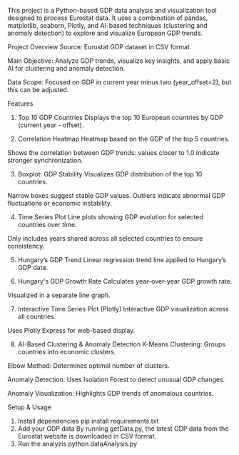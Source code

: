 This project is a Python-based GDP data analysis and visualization tool designed to process Eurostat data. It uses a combination of pandas, matplotlib, seaborn, Plotly, and AI-based techniques (clustering and anomaly detection) to explore and visualize European GDP trends.

Project Overview
Source: Eurostat GDP dataset in CSV format.

Main Objective: Analyze GDP trends, visualize key insights, and apply basic AI for clustering and anomaly detection.

Data Scope: Focused on GDP in current year minus two (year_offset=2), but this can be adjusted.

Features
1. Top 10 GDP Countries
Displays the top 10 European countries by GDP (current year - offset).

2. Correlation Heatmap
Heatmap based on the GDP of the top 5 countries.

Shows the correlation between GDP trends: values closer to 1.0 indicate stronger synchronization.

3. Boxplot: GDP Stability
Visualizes GDP distribution of the top 10 countries.

Narrow boxes suggest stable GDP values.
Outliers indicate abnormal GDP fluctuations or economic instability.

4. Time Series Plot
Line plots showing GDP evolution for selected countries over time.

Only includes years shared across all selected countries to ensure consistency.

5. Hungary’s GDP Trend
Linear regression trend line applied to Hungary’s GDP data.

6. Hungary's GDP Growth Rate
Calculates year-over-year GDP growth rate.

Visualized in a separate line graph.

7. Interactive Time Series Plot (Plotly)
Interactive GDP visualization across all countries.

Uses Plotly Express for web-based display.

8. AI-Based Clustering & Anomaly Detection
K-Means Clustering: Groups countries into economic clusters.

Elbow Method: Determines optimal number of clusters.

Anomaly Detection: Uses Isolation Forest to detect unusual GDP changes.

Anomaly Visualization: Highlights GDP trends of anomalous countries.

Setup & Usage
1. Install dependencies
pip install requirements.txt
2. Add your GDP data
By running getData.py, the latest GDP data from the Eurostat website is downloaded in CSV format.
3. Run the analyzis
python dataAnalysis.py